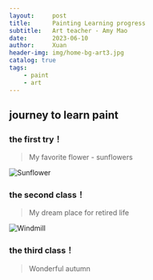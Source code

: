 ```yaml
---
layout:     post
title:      Painting Learning progress
subtitle:   Art teacher - Amy Mao
date:       2023-06-10
author:     Xuan
header-img: img/home-bg-art3.jpg
catalog: true
tags:
    - paint 
    - art
---
```


## journey to learn paint


### the first try！
> My favorite flower - sunflowers

![Sunflower](/img/post-art-1.png)


### the second class！
> My dream place for retired life

![Windmill](/img/post-art-2.png)


### the third class！
> Wonderful autumn

